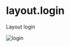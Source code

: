 # layout.login
Layout login

![login](https://user-images.githubusercontent.com/85703276/126013645-98071fa7-e46f-4b1b-87fb-ebb2514a57f1.jpeg)

